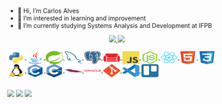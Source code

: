 - 👋 Hi, I’m Carlos Alves
- 👀 I’m interested in learning and improvement
- 🌱 I’m currently studying Systems Analysis and Development at IFPB

<div align="center">
  <a href="https://github.com/Carlos-18-Alves">
  <img height="180em" src="https://github-readme-stats.vercel.app/api?username=Carlos-18-Alves&show_icons=true&theme=dark&include_all_commits=true&count_private=true"/>
  <img height="180em" src="https://github-readme-stats.vercel.app/api/top-langs/?username=Carlos-18-Alves&layout=compact&langs_count=7&theme=dark"/>
</div>
<div style="display: inline_block"><br>
  <img align="center" alt="Carlos-Python" height="30" width="40" src="https://raw.githubusercontent.com/devicons/devicon/master/icons/python/python-original.svg">
  <img align="center" alt="Carlos-Java" height="30" width="40" src="https://raw.githubusercontent.com/devicons/devicon/master/icons/java/java-original.svg">
  <img align="center" alt="Carlos-Spring" height="30" width="40" src="https://raw.githubusercontent.com/devicons/devicon/master/icons/spring/spring-original.svg">
  
   <img align="center" alt="Carlos-MySQL" height="30" width="40" src="https://raw.githubusercontent.com/devicons/devicon/master/icons/mysql/mysql-original.svg">
  <img align="center" alt="Carlos-Postgresql" height="30" width="40" src="https://raw.githubusercontent.com/devicons/devicon/master/icons/postgresql/postgresql-original.svg">
  <img align="center" alt="Carlos-CouchDB" height="30" width="40" src="https://raw.githubusercontent.com/devicons/devicon/master/icons/couchdb/couchdb-original.svg">

   <img align="center" alt="Carlos-JavaScript" height="30" width="40" src="https://raw.githubusercontent.com/devicons/devicon/master/icons/javascript/javascript-original.svg">
   <img align="center" alt="Carlos-NodeJs" height="30" width="40" src="https://raw.githubusercontent.com/devicons/devicon/master/icons/nodejs/nodejs-original.svg">
  <img align="center" alt="Carlos-React" height="30" width="40" src="https://raw.githubusercontent.com/devicons/devicon/master/icons/react/react-original.svg">
  <img align="center" alt="Carlos-HTML" height="30" width="40" src="https://raw.githubusercontent.com/devicons/devicon/master/icons/html5/html5-original.svg">
  <img align="center" alt="Carlos-CSS" height="30" width="40" src="https://raw.githubusercontent.com/devicons/devicon/master/icons/css3/css3-original.svg">
  
   <img align="center" alt="Carlos-Linux" height="30" width="40" src="https://raw.githubusercontent.com/devicons/devicon/master/icons/linux/linux-original.svg">

  <img align="center" alt="Carlos-C" height="30" width="40" src="https://raw.githubusercontent.com/devicons/devicon/master/icons/c/c-original.svg">
  <img align="center" alt="Carlos-C++" height="30" width="40" src="https://raw.githubusercontent.com/devicons/devicon/master/icons/cplusplus/cplusplus-original.svg">
 
  <img align="center" alt="Carlos-Apache" height="30" width="40" src="https://raw.githubusercontent.com/devicons/devicon/master/icons/apache/apache-original.svg">
  <img align="center" alt="Carlos-Oracle" height="30" width="40" src="https://raw.githubusercontent.com/devicons/devicon/master/icons/oracle/oracle-original.svg">
  
  <img align="center" alt="Carlos-Git" height="30" width="40" src="https://raw.githubusercontent.com/devicons/devicon/master/icons/git/git-original.svg">
  <img align="center" alt="Carlos-VSCode" height="30" width="40" src="https://raw.githubusercontent.com/devicons/devicon/master/icons/vscode/vscode-original.svg">
 
  <img align="center" alt="Carlos-Trello" height="30" width="40" src="https://raw.githubusercontent.com/devicons/devicon/master/icons/trello/trello-plain.svg">
  
  </div>
  
  ##
 
<div> 
  <a href="https://instagram.com/carlos_aljr" target="_blank"><img src="https://img.shields.io/badge/-Instagram-%23E4405F?style=for-the-badge&logo=instagram&logoColor=white" target="_blank"></a>
  <a href = "mailto:c.eduardo.alves7@gmail.com"><img src="https://img.shields.io/badge/-Gmail-%23333?style=for-the-badge&logo=gmail&logoColor=white" target="_blank"></a>
  <a href="https://www.linkedin.com/in/carlos-eduardo-alves-de-melo-júnior-274239236" target="_blank"><img src="https://img.shields.io/badge/-LinkedIn-%230077B5?style=for-the-badge&logo=linkedin&logoColor=white" target="_blank"></a> 

</div>
 
<!---
Carlos-18-Alves/Carlos-18-Alves is a ✨ special ✨ repository because its `README.md` (this file) appears on your GitHub profile.
You can click the Preview link to take a look at your changes.
--->
